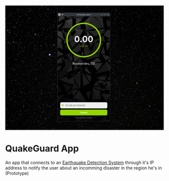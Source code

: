 ![screen](docs/Screenshot_20250121_160144.png)
# QuakeGuard App

An app that connects to an <a href="https://github.com/zaqks/QuakeGuard">Earthquake Detection System</a> through it's IP address to notify the user about an incomming disaster in the region he's in (Prototype)

